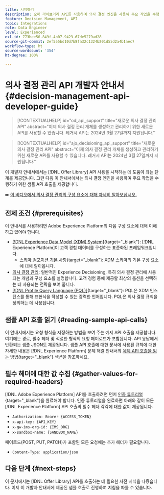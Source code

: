 ```yaml
---
title: 시작하기
description: 오퍼 라이브러리 API를 사용하여 의사 결정 엔진을 사용해 주요 작업을 수행하는 방법을 알아봅니다.
feature: Decision Management, API
topic: Integrations
role: Data Engineer
level: Experienced
exl-id: 773bee50-849f-4b07-9423-67de5279ad28
source-git-commit: 2ef555bd10d7b8fa32c1324b201d55d2a4b1aec7
workflow-type: ht
source-wordcount: '354'
ht-degree: 100%

---
```


# 의사 결정 관리 API 개발자 안내서 {#decision-management-api-developer-guide}

>[!CONTEXTUALHELP]
>id="od_api_support"
>title="새로운 의사 결정 관리 API"
>abstract="이제 의사 결정 관리 개체를 생성하고 관리하기 위한 새로운 API를 사용할 수 있습니다. 레거시 API는 2024년 3월 27일까지 지원됩니다."

>[!CONTEXTUALHELP]
>id="ajo_decisioning_api_support"
>title="새로운 의사 결정 관리 API"
>abstract="이제 의사 결정 관리 개체를 생성하고 관리하기 위한 새로운 API를 사용할 수 있습니다. 레거시 API는 2024년 3월 27일까지 지원됩니다."

이 개발자 안내서에서는 [!DNL Offer Library] API 사용을 시작하는 데 도움이 되는 단계를 제공합니다. 그런 다음 이 안내서에서는 의사 결정 엔진을 사용하여 주요 작업을 수행하기 위한 샘플 API 호출을 제공합니다.

➡️ [이 비디오에서 의사 결정 관리의 구성 요소에 대해 자세히 알아보십시오.](#video)

## 전제 조건 {#prerequisites}

이 안내서를 사용하려면 Adobe Experience Platform의 다음 구성 요소에 대해 이해하고 있어야 합니다.

* [[!DNL Experience Data Model (XDM) System]](https://experienceleague.adobe.com/docs/experience-platform/xdm/home.html?lang=ko-KR){target="_blank"}: [!DNL Experience Platform]이 고객 경험 데이터를 구성하는 표준화된 프레임워크입니다.
   * [스키마 컴포지션 기본 사항](https://experienceleague.adobe.com/docs/experience-platform/xdm/schema/composition.html?lang=ko-KR){target="_blank"}: XDM 스키마의 기본 구성 요소에 대해 알아봅니다.
* [의사 결정 관리](../../../using/offers/get-started/starting-offer-decisioning.md): 일반적인 Experience Decisioning, 특히 의사 결정 관리에 사용되는 개념과 구성 요소를 설명합니다. 고객 경험 중에 제공할 최상의 옵션을 선택하는 데 사용되는 전략을 보여 줍니다.
* [[!DNL Profile Query Language (PQL)]](https://experienceleague.adobe.com/docs/experience-platform/segmentation/pql/overview.html?lang=ko){target="_blank"}: PQL은 XDM 인스턴스를 통해 표현식을 작성할 수 있는 강력한 언어입니다. PQL은 의사 결정 규칙을 정의하는 데 사용됩니다.

## 샘플 API 호출 읽기 {#reading-sample-api-calls}

이 안내서에서는 요청 형식을 지정하는 방법을 보여 주는 예제 API 호출을 제공합니다. 여기에는 경로, 필수 헤더 및 적절한 형식의 요청 페이로드가 포함됩니다. API 응답에서 반환되는 샘플 JSON도 제공됩니다. 샘플 API 호출에 대한 문서에 사용된 규칙에 대한 자세한 내용은 [!DNL Experience Platform] 문제 해결 안내서의 [예제 API 호출을 읽는 방법](https://experienceleague.adobe.com/docs/experience-platform/landing/troubleshooting.html?lang=ko#how-do-i-format-an-api-request){target="_blank"} 섹션을 참조하세요.

## 필수 헤더에 대한 값 수집 {#gather-values-for-required-headers}

[!DNL Adobe Experience Platform] API를 호출하려면 먼저 [인증 튜토리얼](https://experienceleague.adobe.com/docs/experience-platform/landing/platform-apis/api-authentication.html?lang=ko){target="_blank"}을 완료해야 합니다. 인증 튜토리얼을 완료하면 아래와 같이 모든 [!DNL Experience Platform] API 호출의 필수 헤더 각각에 대한 값이 제공됩니다.

* `Authorization: Bearer {ACCESS_TOKEN}`
* `x-api-key: {API_KEY}`
* `x-gw-ims-org-id: {IMS_ORG}`
* `x-sandbox-name: {SANDBOX_NAME}`

페이로드(POST, PUT, PATCH)가 포함된 모든 요청에는 추가 헤더가 필요합니다.

* `Content-Type: application/json`

## 다음 단계 {#next-steps}

이 문서에서는 [!DNL Offer Library] API를 호출하는 데 필요한 사전 지식을 다뤘습니다. 이제 이 개발자 안내서에 제공된 샘플 호출로 진행하여 지침을 따를 수 있습니다.
<!--
>[!NOTE]
>
> The In-app messaging channel in Adobe Journey Optimizer uses decision management objects. If your organization uses the in-app messaging channel, then API list requests for objects will include objects created by the in-app messaging service and can be ignored for decision management use cases. Objects created for in-app messages will have `createdBy = "Mobile_Sheliak"`.
-->

<!-- ## How-to video {#video}

The following video is intended to support your understanding of the components of Decision Management.

>[!VIDEO](https://video.tv.adobe.com/v/329919?quality=12) -->

